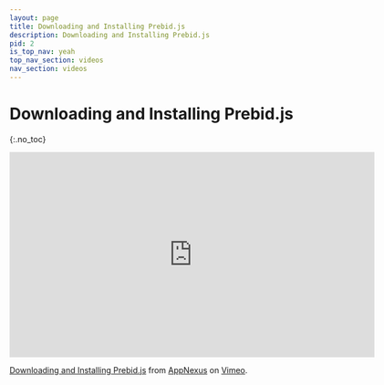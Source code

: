```yaml
---
layout: page
title: Downloading and Installing Prebid.js
description: Downloading and Installing Prebid.js
pid: 2
is_top_nav: yeah
top_nav_section: videos
nav_section: videos
---
```


<div class="bs-docs-section" markdown="1">

# Downloading and Installing Prebid.js
{:.no_toc}

<iframe src="https://player.vimeo.com/video/208843795" width="640" height="360" frameborder="0" webkitallowfullscreen mozallowfullscreen allowfullscreen></iframe> <p><a href="https://vimeo.com/208843795">Downloading and Installing Prebid.js</a> from <a href="https://vimeo.com/appnexus">AppNexus</a> on <a href="https://vimeo.com">Vimeo</a>.</p>

</div>
